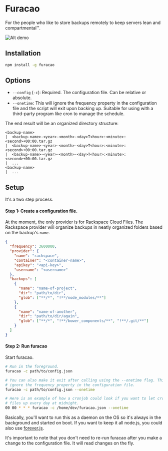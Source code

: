# Furacao

For the people who like to store backups remotely to keep servers lean and
compartmental™.

![Alt demo](http://9bc29d6865d09a60203d-f02a0efa1e5b120d5065a345250db3ff.r15.cf1.rackcdn.com/example.gif)

## Installation

```bash
npm install -g furacao
```

## Options

* `--config` (`-c`): Required. The configuration file. Can be relative or absolute.
* `--onetime`: This will ignore the frequency property in the configuration file and the script will exit upon backing up. Suitable for using with a third-party program like cron to manage the schedule.

The end result will be an organized directory structure:

```
<backup-name>
|  <backup-name>-<year>-<month>-<day>T<hour>:<minute>:<second>+00:00.tar.gz
|  <backup-name>-<year>-<month>-<day>T<hour>:<minute>:<second>+00:00.tar.gz
|  <backup-name>-<year>-<month>-<day>T<hour>:<minute>:<second>+00:00.tar.gz
|  ...
<backup-name>
|  ...
```

## Setup

It's a two step process.

#### Step 1: Create a configuration file.

At the moment, the only provider is for Rackspace Cloud Files. The Rackspace
provider will organize backups in neatly organized folders based on the backup's
`name`.

```json
{
  "frequency": 3600000,
  "provider": {
    "name": "rackspace",
    "container": "<container-name>",
    "apikey": "<api-key>",
    "username": "<username>"
  },
  "backups": [
    {
      "name": "name-of-project",
      "dir": "path/to/dir",
      "glob": ["**/*", "!**/node_modules/**"]
    },
    {
      "name": "name-of-another",
      "dir": "path/to/dir/again",
      "glob": ["**/*", "!**/bower_components/**", "!**/.git/**"]
    }
  ]
}
```

#### Step 2: Run furacao

Start furacao.

```bash
# Run in the foreground.
furacao -c path/to/config.json

# You can also make it exit after calling using the --onetime flag. This will
# ignore the frequency property in the configuration file.
furacao -c path/to/config.json --onetime

# Here is an example of how a cronjob could look if you want to let cron back your
# files up every day at midnight.
00 00 * * * furacao -c /home/dev/furacao.json --onetime
```

Basically, you'll want to run this as a daemon on the OS so it's always in the
background and started on boot. If you want to keep it all node.js, you could
also use [forever.js](https://github.com/foreverjs/forever).

It's important to note that you don't need to re-run furacao after you make a
change to the configuration file. It will read changes on the fly.
